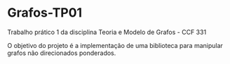# Grafos-TP01
Trabalho prático 1 da disciplina Teoria e Modelo de Grafos - CCF 331

O objetivo do projeto é a implementação de uma biblioteca para manipular grafos não direcionados ponderados.
